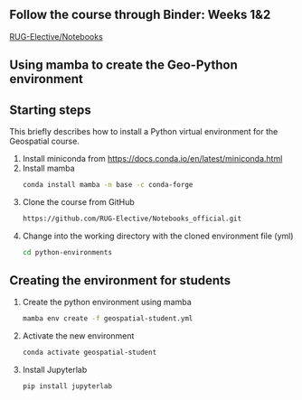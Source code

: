 ## Follow the course through Binder: Weeks 1&2
[RUG-Elective/Notebooks](https://mybinder.org/v2/gh/RUG-Elective/Notebooks_official/df013bd08f17b7e8f89b46bf6082e97aa1185bde?urlpath=lab%2Ftree%2FWeek_1_2%2FSection%201.ipynb)

## Using mamba to create the Geo-Python environment

## Starting steps
This briefly describes how to install a Python virtual environment for the Geospatial course.

1. Install miniconda from https://docs.conda.io/en/latest/miniconda.html
2. Install mamba
    ```bash
    conda install mamba -n base -c conda-forge
    ```
3. Clone the course from GitHub
    ```bash
    https://github.com/RUG-Elective/Notebooks_official.git
    ```
4. Change into the working directory with the cloned environment file (yml)
    ```bash
    cd python-environments
    ```
## Creating the environment for students
1. Create the python environment using mamba
    ```bash
    mamba env create -f geospatial-student.yml
    ```
2. Activate the new environment
    ```bash
    conda activate geospatial-student
    ```
3. Install Jupyterlab
   ```bash
   pip install jupyterlab
   ```



